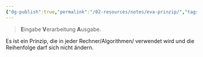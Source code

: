 ```yaml
---
{"dg-publish":true,"permalink":"/02-resources/notes/eva-prinzip/","tags":["begriff","LF02","prüfungsrelevant"],"noteIcon":"","updated":"2024-06-16T19:29:19.000+02:00"}
---
```


> **E**ingabe **V**erarbeitung **A**usgabe.

Es ist ein Prinzip, die in jeder Rechner/Algorithmen/ verwendet wird und die Reihenfolge darf sich nicht ändern.